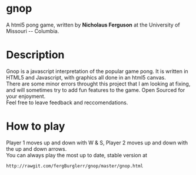 gnop
====
A html5 pong game, written by **Nicholaus Ferguson** at the University of Missouri -- Columbia.  


Description
====
Gnop is a javascript interpretation of the popular game pong. 
It is written in HTML5 and Javascript, with graphics all done in an html5 canvas.  
There are some minor errors throught this project that I am looking at fixing, 
and will sometimes try to add fun features to the game.  Open Sourced for your enjoyment.  
Feel free to leave feedback and reccomendations.  


How to play
====
Player 1 moves up and down with W & S, Player 2 moves up and down with the up and down arrows.  
You can always play the most up to date, stable version at 
```
http://rawgit.com/fergBurglerr/gnop/master/gnop.html
```